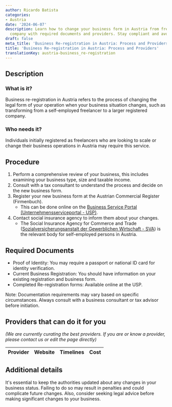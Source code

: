 ```yaml
---
author: Ricardo Batista
categories:
- Austria
date: '2024-06-07'
description: Learn how to change your business form in Austria from freelancer to
  company with required documents and providers. Stay compliant and avoid penalties.
draft: false
meta_title: 'Business Re-registration in Austria: Process and Providers'
title: 'Business Re-registration in Austria: Process and Providers'
translationKey: austria-business_re-registration
---
```



## Description
### What is it?
Business re-registration in Austria refers to the process of changing the legal form of your operation when your business situation changes, such as transforming from a self-employed freelancer to a larger registered company.

### Who needs it?
Individuals initially registered as freelancers who are looking to scale or change their business operations in Austria may require this service.

## Procedure

1. Perform a comprehensive review of your business, this includes examining your business type, size and taxable income.
2. Consult with a tax consultant to understand the process and decide on the new business form.
3. Register your new business form at the Austrian Commercial Register (Firmenbuch). 
   - This can be done online on the [Business Service Portal (Unternehmensserviceportal - USP)](https://www.usp.gv.at/Portal.Node/usp/public).
4. Contact social insurance agency to inform them about your changes. 
   - The Social Insurance Agency for Commerce and Trade ([Sozialversicherungsanstalt der Gewerblichen Wirtschaft - SVA](https://www.svagw.at/cdscontent/?contentid=10007.735601&portal=svaportal)) is the relevant body for self-employed persons in Austria.

## Required Documents

- Proof of Identity: You may require a passport or national ID card for identity verification.
- Current Business Registration: You should have information on your existing registration and business form. 
- Completed Re-registration forms: Available online at the USP.
    
Note: Documentation requirements may vary based on specific circumstances. Always consult with a business consultant or tax advisor before initiation.

## Providers that can do it for you

_(We are currently curating the best providers. If you are or know a provider, please contact us or edit the page directly)_

| Provider        |     Website     |     Timelines    |       Cost      |
| --------------- | --------------- |  :-------------: | :-------------: |

## Additional details
It's essential to keep the authorities updated about any changes in your business status. Failing to do so may result in penalties and could complicate future changes. Also, consider seeking legal advice before making significant changes to your business.